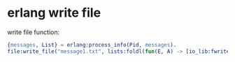 # erlang write file

write file function:

``` erlang
{messages, List} = erlang:process_info(Pid, messages).
file:write_file("message1.txt", lists:foldl(fun(E, A) -> [io_lib:fwrite("~p~n",[E])|A]  end, io_lib:fwrite("~p~n", [hd(List)]), tl(List)), [append]).
```
